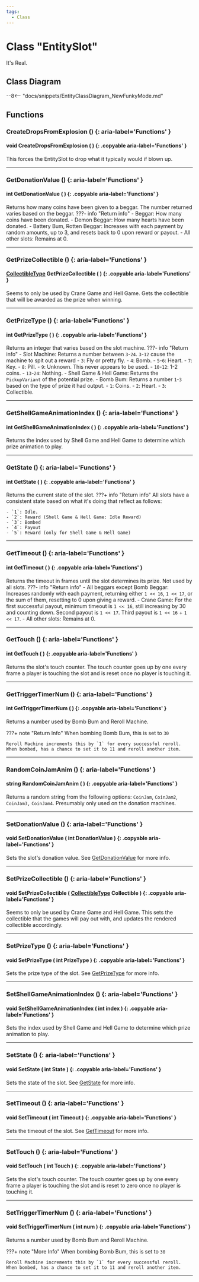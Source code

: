 ```yaml
---
tags:
  - Class
---
```

# Class "EntitySlot"

It's Real.

## Class Diagram
--8<-- "docs/snippets/EntityClassDiagram_NewFunkyMode.md"
## Functions

### CreateDropsFromExplosion () {: aria-label='Functions' }
#### void CreateDropsFromExplosion ( ) {: .copyable aria-label='Functions' }
This forces the EntitySlot to drop what it typically would if blown up.

___
### GetDonationValue () {: aria-label='Functions' }
#### int GetDonationValue ( ) {: .copyable aria-label='Functions' }
Returns how many coins have been given to a beggar. The number returned varies based on the beggar.
???- info "Return info"
    - Beggar: How many coins have been donated.
    - Demon Beggar: How many hearts have been donated.
    - Battery Bum, Rotten Beggar: Increases with each payment by random amounts, up to 3, and resets back to 0 upon reward or payout.
    - All other slots: Remains at 0.
___
### GetPrizeCollectible () {: aria-label='Functions' }
#### [CollectibleType](https://wofsauge.github.io/IsaacDocs/rep/enums/CollectibleType.html) GetPrizeCollectible ( ) {: .copyable aria-label='Functions' }
Seems to only be used by Crane Game and Hell Game. Gets the collectible that will be awarded as the prize when winning.

___
### GetPrizeType () {: aria-label='Functions' }
#### int GetPrizeType ( ) {: .copyable aria-label='Functions' }
Returns an integer that varies based on the slot machine.
???- info "Return info"
    - Slot Machine: Returns a number between `3`-`24`. `3`-`12` cause the machine to spit out a reward
        - `3`: Fly or pretty fly.
        - `4`: Bomb.
        - `5`-`6`: Heart.
        - `7`: Key.
        - `8`: Pill.
        - `9`: Unknown. This never appears to be used.
        - `10`-`12`: 1-2 coins.
        - `13`-`24`: Nothing.
    - Shell Game & Hell Game: Returns the `PickupVariant` of the potential prize.
    - Bomb Bum: Returns a number `1`-`3` based on the type of prize it had output.
        - `1`: Coins.
        - `2`: Heart.
        - `3`: Collectible.

___
### GetShellGameAnimationIndex () {: aria-label='Functions' }
#### int GetShellGameAnimationIndex ( ) {: .copyable aria-label='Functions' }
Returns the index used by Shell Game and Hell Game to determine which prize animation to play.

___
### GetState () {: aria-label='Functions' }
#### int GetState ( ) {: .copyable aria-label='Functions' }
Returns the current state of the slot.
???+ info "Return info"
    All slots have a consistent state based on what it's doing that reflect as follows:
    
    - `1`: Idle.
    - `2`: Reward (Shell Game & Hell Game: Idle Reward)
    - `3`: Bombed
    - `4`: Payout
    - `5`: Reward (only for Shell Game & Hell Game)

___
### GetTimeout () {: aria-label='Functions' }
#### int GetTimeout ( ) {: .copyable aria-label='Functions' }
Returns the timeout in frames until the slot determines its prize. Not used by all slots.
???- info "Return info"
    - All beggars except Bomb Beggar: Increases randomly with each payment, returning either `1 << 16`, `1 << 17`, or the sum of them, resetting to 0 upon giving a reward.
    - Crane Game: For the first successful payout, minimum timeout is `1 << 16`, still increasing by 30 and counting down. Second payout is `1 << 17`. Third payout is `1 << 16` + `1 << 17`.
    - All other slots: Remains at 0.

___
### GetTouch () {: aria-label='Functions' }
#### int GetTouch ( ) {: .copyable aria-label='Functions' }
Returns the slot's touch counter. The touch counter goes up by one every frame a player is touching the slot and is reset once no player is touching it.

___
### GetTriggerTimerNum () {: aria-label='Functions' }
#### int GetTriggerTimerNum ( ) {: .copyable aria-label='Functions' }
Returns a number used by Bomb Bum and Reroll Machine.

???+ note "Return Info"
    When bombing Bomb Bum, this is set to `30`

    Reroll Machine increments this by `1` for every successful reroll. When bombed, has a chance to set it to 11 and reroll another item.
___
### RandomCoinJamAnim () {: aria-label='Functions' }
#### string RandomCoinJamAnim ( ) {: .copyable aria-label='Functions' }
Returns a random string from the following options: `CoinJam`, `CoinJam2`, `CoinJam3,` `CoinJam4`. Presumably only used on the donation machines.

___
### SetDonationValue () {: aria-label='Functions' }
#### void SetDonationValue ( int DonationValue ) {: .copyable aria-label='Functions' }
Sets the slot's donation value. See [GetDonationValue](EntitySlot.md#getdonationvalue) for more info.

___
### SetPrizeCollectible () {: aria-label='Functions' }
#### void SetPrizeCollectible ( [CollectibleType](https://wofsauge.github.io/IsaacDocs/rep/enums/CollectibleType.html) Collectible ) {: .copyable aria-label='Functions' }
Seems to only be used by Crane Game and Hell Game. This sets the collectible that the games will pay out with, and updates the rendered collectible accordingly.

___
### SetPrizeType () {: aria-label='Functions' }
#### void SetPrizeType ( int PrizeType ) {: .copyable aria-label='Functions' }
Sets the prize type of the slot. See [GetPrizeType](EntitySlot.md#getprizetype) for more info.

___
### SetShellGameAnimationIndex () {: aria-label='Functions' }
#### void SetShellGameAnimationIndex ( int index ) {: .copyable aria-label='Functions' }
Sets the index used by Shell Game and Hell Game to determine which prize animation to play.

___
### SetState () {: aria-label='Functions' }
#### void SetState ( int State ) {: .copyable aria-label='Functions' }
Sets the state of the slot. See [GetState](EntitySlot.md#getstate) for more info.

___
### SetTimeout () {: aria-label='Functions' }
#### void SetTimeout ( int Timeout ) {: .copyable aria-label='Functions' }
Sets the timeout of the slot. See [GetTimeout](EntitySlot.md#gettimeout) for more info.

___
### SetTouch () {: aria-label='Functions' }
#### void SetTouch ( int Touch ) {: .copyable aria-label='Functions' }
Sets the slot's touch counter. The touch counter goes up by one every frame a player is touching the slot and is reset to zero once no player is touching it.

___
### SetTriggerTimerNum () {: aria-label='Functions' }
#### void SetTriggerTimerNum ( int num ) {: .copyable aria-label='Functions' }
Returns a number used by Bomb Bum and Reroll Machine.

???+ note "More Info"
    When bombing Bomb Bum, this is set to `30`

    Reroll Machine increments this by `1` for every successful reroll. When bombed, has a chance to set it to 11 and reroll another item.
___